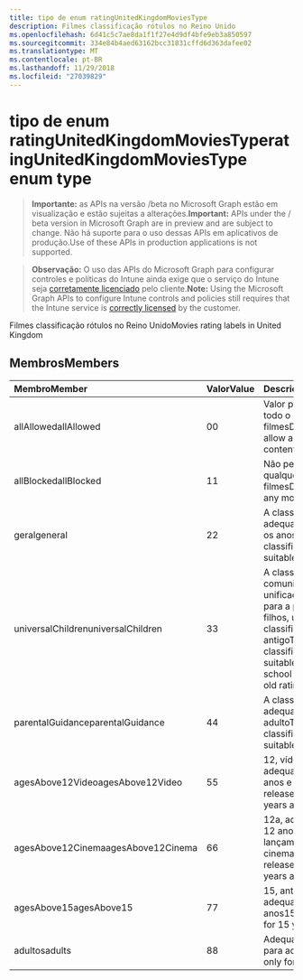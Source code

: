 ```yaml
---
title: tipo de enum ratingUnitedKingdomMoviesType
description: Filmes classificação rótulos no Reino Unido
ms.openlocfilehash: 6d41c5c7ae8da1f1f27e4d9df4bfe9eb3a850597
ms.sourcegitcommit: 334e84b4aed63162bcc31831cffd6d363dafee02
ms.translationtype: MT
ms.contentlocale: pt-BR
ms.lasthandoff: 11/29/2018
ms.locfileid: "27039829"
---
```

# <a name="ratingunitedkingdommoviestype-enum-type"></a><span data-ttu-id="658fb-103">tipo de enum ratingUnitedKingdomMoviesType</span><span class="sxs-lookup"><span data-stu-id="658fb-103">ratingUnitedKingdomMoviesType enum type</span></span>

> <span data-ttu-id="658fb-104">**Importante:** as APIs na versão /beta no Microsoft Graph estão em visualização e estão sujeitas a alterações.</span><span class="sxs-lookup"><span data-stu-id="658fb-104">**Important:** APIs under the / beta version in Microsoft Graph are in preview and are subject to change.</span></span> <span data-ttu-id="658fb-105">Não há suporte para o uso dessas APIs em aplicativos de produção.</span><span class="sxs-lookup"><span data-stu-id="658fb-105">Use of these APIs in production applications is not supported.</span></span>

> <span data-ttu-id="658fb-106">**Observação:** O uso das APIs do Microsoft Graph para configurar controles e políticas do Intune ainda exige que o serviço do Intune seja [corretamente licenciado](https://go.microsoft.com/fwlink/?linkid=839381) pelo cliente.</span><span class="sxs-lookup"><span data-stu-id="658fb-106">**Note:** Using the Microsoft Graph APIs to configure Intune controls and policies still requires that the Intune service is [correctly licensed](https://go.microsoft.com/fwlink/?linkid=839381) by the customer.</span></span>

<span data-ttu-id="658fb-107">Filmes classificação rótulos no Reino Unido</span><span class="sxs-lookup"><span data-stu-id="658fb-107">Movies rating labels in United Kingdom</span></span>
## <a name="members"></a><span data-ttu-id="658fb-108">Membros</span><span class="sxs-lookup"><span data-stu-id="658fb-108">Members</span></span>
|<span data-ttu-id="658fb-109">Membro</span><span class="sxs-lookup"><span data-stu-id="658fb-109">Member</span></span>|<span data-ttu-id="658fb-110">Valor</span><span class="sxs-lookup"><span data-stu-id="658fb-110">Value</span></span>|<span data-ttu-id="658fb-111">Descrição</span><span class="sxs-lookup"><span data-stu-id="658fb-111">Description</span></span>|
|:---|:---|:---|
|<span data-ttu-id="658fb-112">allAllowed</span><span class="sxs-lookup"><span data-stu-id="658fb-112">allAllowed</span></span>|<span data-ttu-id="658fb-113">0</span><span class="sxs-lookup"><span data-stu-id="658fb-113">0</span></span>|<span data-ttu-id="658fb-114">Valor padrão, permitir todo o conteúdo de filmes</span><span class="sxs-lookup"><span data-stu-id="658fb-114">Default value, allow all movies content</span></span>|
|<span data-ttu-id="658fb-115">allBlocked</span><span class="sxs-lookup"><span data-stu-id="658fb-115">allBlocked</span></span>|<span data-ttu-id="658fb-116">1</span><span class="sxs-lookup"><span data-stu-id="658fb-116">1</span></span>|<span data-ttu-id="658fb-117">Não permitir que qualquer conteúdo filmes</span><span class="sxs-lookup"><span data-stu-id="658fb-117">Do not allow any movies content</span></span>|
|<span data-ttu-id="658fb-118">geral</span><span class="sxs-lookup"><span data-stu-id="658fb-118">general</span></span>|<span data-ttu-id="658fb-119">2</span><span class="sxs-lookup"><span data-stu-id="658fb-119">2</span></span>|<span data-ttu-id="658fb-120">A classificação de U é adequada para todos os anos</span><span class="sxs-lookup"><span data-stu-id="658fb-120">The U classification is suitable for all ages</span></span>|
|<span data-ttu-id="658fb-121">universalChildren</span><span class="sxs-lookup"><span data-stu-id="658fb-121">universalChildren</span></span>|<span data-ttu-id="658fb-122">3</span><span class="sxs-lookup"><span data-stu-id="658fb-122">3</span></span>|<span data-ttu-id="658fb-123">A classificação de comunicação unificada é adequada para a pré-escola filhos, um rótulo de classificação antigo</span><span class="sxs-lookup"><span data-stu-id="658fb-123">The UC classification is suitable for pre-school children, an old rating label</span></span>|
|<span data-ttu-id="658fb-124">parentalGuidance</span><span class="sxs-lookup"><span data-stu-id="658fb-124">parentalGuidance</span></span>|<span data-ttu-id="658fb-125">4</span><span class="sxs-lookup"><span data-stu-id="658fb-125">4</span></span>|<span data-ttu-id="658fb-126">A classificação PG é adequada para adulto</span><span class="sxs-lookup"><span data-stu-id="658fb-126">The PG classification is suitable for mature</span></span>|
|<span data-ttu-id="658fb-127">agesAbove12Video</span><span class="sxs-lookup"><span data-stu-id="658fb-127">agesAbove12Video</span></span>|<span data-ttu-id="658fb-128">5</span><span class="sxs-lookup"><span data-stu-id="658fb-128">5</span></span>|<span data-ttu-id="658fb-129">12, vídeo de versão adequado para 12 anos e sobre</span><span class="sxs-lookup"><span data-stu-id="658fb-129">12, video release suitable for 12 years and over</span></span>|
|<span data-ttu-id="658fb-130">agesAbove12Cinema</span><span class="sxs-lookup"><span data-stu-id="658fb-130">agesAbove12Cinema</span></span>|<span data-ttu-id="658fb-131">6</span><span class="sxs-lookup"><span data-stu-id="658fb-131">6</span></span>|<span data-ttu-id="658fb-132">12a, adequado para 12 anos e ao longo de lançamento de cinema</span><span class="sxs-lookup"><span data-stu-id="658fb-132">12A, cinema release suitable for 12 years and over</span></span>|
|<span data-ttu-id="658fb-133">agesAbove15</span><span class="sxs-lookup"><span data-stu-id="658fb-133">agesAbove15</span></span>|<span data-ttu-id="658fb-134">7</span><span class="sxs-lookup"><span data-stu-id="658fb-134">7</span></span>|<span data-ttu-id="658fb-135">15, antigas e adequado para quinze anos</span><span class="sxs-lookup"><span data-stu-id="658fb-135">15, suitable only for 15 years and older</span></span>|
|<span data-ttu-id="658fb-136">adultos</span><span class="sxs-lookup"><span data-stu-id="658fb-136">adults</span></span>|<span data-ttu-id="658fb-137">8</span><span class="sxs-lookup"><span data-stu-id="658fb-137">8</span></span>|<span data-ttu-id="658fb-138">Adequado somente para adultos</span><span class="sxs-lookup"><span data-stu-id="658fb-138">Suitable only for adults</span></span>|






